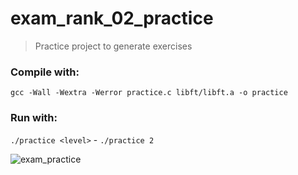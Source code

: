 # exam_rank_02_practice
> Practice project to generate exercises

### Compile with: 
``gcc -Wall -Wextra -Werror practice.c libft/libft.a -o practice``

### Run with:
 ``./practice <level>`` - ``./practice 2``

![exam_practice](https://user-images.githubusercontent.com/49552668/176740817-d1bbc4c9-842d-4475-892a-38f0a7d14255.gif)
